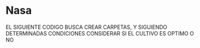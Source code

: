 # Nasa
EL SIGUIENTE CODIGO BUSCA CREAR CARPETAS, Y SIGUIENDO DETERMINADAS CONDICIONES CONSIDERAR SI EL CULTIVO ES OPTIMO O NO 
